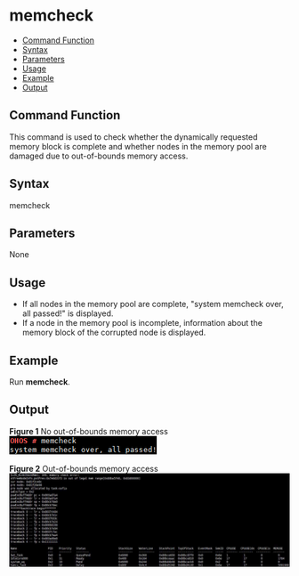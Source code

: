 # memcheck<a name="EN-US_TOPIC_0000001134006252"></a>

-   [Command Function](#section191633812516)
-   [Syntax](#section428816435510)
-   [Parameters](#section1939943304411)
-   [Usage](#section228914491951)
-   [Example](#section17373205314515)
-   [Output](#section13406205385413)

## Command Function<a name="section191633812516"></a>

This command is used to check whether the dynamically requested memory block is complete and whether nodes in the memory pool are damaged due to out-of-bounds memory access.

## Syntax<a name="section428816435510"></a>

memcheck

## Parameters<a name="section1939943304411"></a>

None

## Usage<a name="section228914491951"></a>

-   If all nodes in the memory pool are complete, "system memcheck over, all passed!" is displayed.
-   If a node in the memory pool is incomplete, information about the memory block of the corrupted node is displayed.

## Example<a name="section17373205314515"></a>

Run  **memcheck**.

## Output<a name="section13406205385413"></a>

**Figure  1**  No out-of-bounds memory access<a name="fig1115313610438"></a>  
![](figure/no-out-of-bounds-memory-access.png "no-out-of-bounds-memory-access")

**Figure  2**  Out-of-bounds memory access<a name="fig6414131084419"></a>  
![](figure/out-of-bounds-memory-access.png "out-of-bounds-memory-access")

